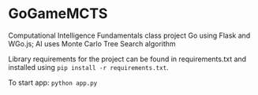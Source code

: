 # GoGameMCTS
Computational Intelligence Fundamentals class project
Go using Flask and WGo.js; AI uses Monte Carlo Tree Search algorithm

Library requirements for the project can be found in requirements.txt and installed using `pip install -r requirements.txt`.

To start app:
`python app.py`
